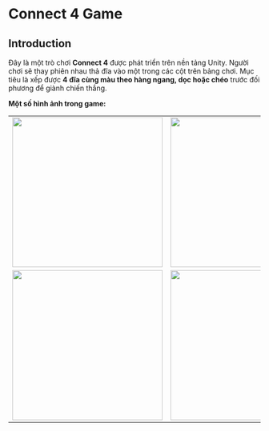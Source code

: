 # Connect 4 Game

## Introduction

Đây là một trò chơi **Connect 4** được phát triển trên nền tảng Unity. Người chơi sẽ thay phiên nhau thả đĩa vào một trong các cột trên bảng chơi. Mục tiêu là xếp được **4 đĩa cùng màu theo hàng ngang, dọc hoặc chéo** trước đối phương để giành chiến thắng.

**Một số hình ảnh trong game:**

<table>
  <tr>
    <td><img src="https://github.com/user-attachments/assets/5a2eb785-9e2a-4e36-9d0f-6278f2e891aa" width="300"/></td>
    <td><img src="https://github.com/user-attachments/assets/45364353-fb28-49b1-b3d1-f510df727e31" width="300"/></td>
  </tr>
  <tr>
    <td><img src="https://github.com/user-attachments/assets/b50da3fd-0d10-4b61-bd39-7f0c2be4f34e" width="300"/></td>
    <td><img src="https://github.com/user-attachments/assets/c819175d-cba1-4cbb-816a-10ce80fd3e71" width="300"/></td>
  </tr>
</table>
